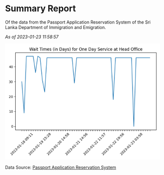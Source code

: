 # Summary Report

Of the data from the Passport Application Reservation System of the Sri Lanka Department of Immigration and Emigration.

*As of 2023-01-23 11:58:57*

![Wait Time Chart](summary.wait_time_chart.png)

Data Source: [Passport Application Reservation System](https://eservices.immigration.gov.lk:8443/appointment/pages/reservationApplication.xhtml)